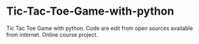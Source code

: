 # Tic-Tac-Toe-Game-with-python
Tic Tac Toe Game with python.
Code are edit from open sources available from internet. Online course project.
